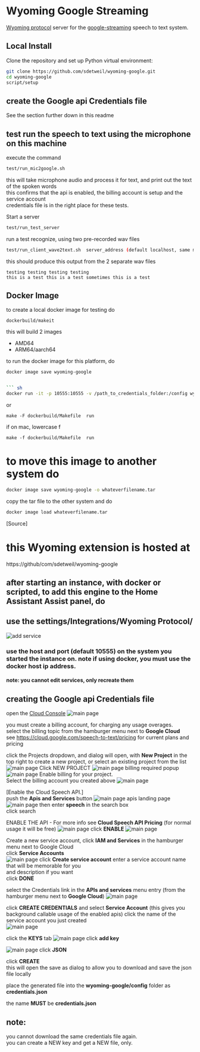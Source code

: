 # Wyoming Google Streaming

[Wyoming protocol](https://github.com/rhasspy/wyoming) server for the [google-streaming](https://github.com/sdetweil/google-asr) speech to text system.

<!-- # Home Assistant Add-on

![Show add-on](https://my.home-assistant.io/badges/supervisor_addon.svg)](https://my.home-assistant.io/redirect/supervisor_addon/?addon=core_google)

not yet (Jan 19, 2024)
[Source](https://github.com/home-assistant/addons/tree/master/google)
-->

## Local Install

Clone the repository and set up Python virtual environment:

```sh
git clone https://github.com/sdetweil/wyoming-google.git
cd wyoming-google
script/setup
```
## create the Google api Credentials file
See the section further down in this readme


## test run the speech to text using the microphone on this machine
execute the command<br>
```sh
test/run_mic2google.sh
```

this will take microphone audio and process it for text, and print out the text of the spoken words<br>
this confirms that the api is enabled, the billing account is setup and the service account <br>
credentials file is in the right place for these tests. 


Start a server 
```sh
test/run_test_server 
```

run a test recognize, using two pre-recorded wav files
```sh
test/run_client_wave2text.sh  server_address (default localhost, same machine as server)
```

this should produce this output from the 2 separate wav files
```text
testing testing testing testing
this is a test this is a test sometimes this is a test

```



## Docker Image
to create a local docker image for testing do
```
dockerbuild/makeit
```
this will build 2 images<br>
* AMD64 <br>
* ARM64/aarch64 <br>

to run the docker image for this platform, do 
```sh
docker image save wyoming-google


``` sh 
docker run -it -p 10555:10555 -v /path_to_credentials_folder:/config wyoming-google
```

or 
```
make -F dockerbuild/Makefile  run
```
if on mac, lowercase f 
```
make -f dockerbuild/Makefile  run
```


# to move this image to another system  do 
```sh
docker image save wyoming-google -o whateverfilename.tar 
```
copy the tar file to the other system and do 
```sh
docker image load whateverfilename.tar
```

[Source]
# this Wyoming extension is hosted at 
https://github/com/sdetweil/wyoming-google


## after starting an instance, with docker or scripted, to add this engine to the Home Assistant Assist panel, do
   ## use the settings/Integrations/Wyoming Protocol/
   ![add service](./images/ha_wyoming.png)

   ### use the host and port (default 10555) on the system you started the instance on. note if using docker, you must use the docker host ip address. 

   ####     note: you cannot edit services, only recreate them

## creating the Google api Credentials file
open the [Cloud Console](https://console.cloud.google.com/welcome)
![main page](./images/mainpage.png)

you must create a billing account, for charging any usage overages. <br>
select the billing topic from the hamburger menu  next to **Google Cloud**<br>
see https://cloud.google.com/speech-to-text/pricing for current plans and pricing<br>

click the Projects dropdown, and dialog will open, with **New Project**  in the top right to create a new project, or select an existing project from the list 
![main page](./images/add-select-project.png)
Click NEW PROJECT
![main page](./images/new-project.png)
billing required popup
![main page](./images/billing-required.png)
Enable billing for your project.<br>
Select the billing account you created above
![main page](./images/project-selected.png)


[Enable the Cloud Speech API.]<br>
push the **Apis and Services** button 
![main page](./images/push-apis.png)
apis landing page
![main page](./images/apis-landing.png)
then enter **speech** in the search box<br>
click search

ENABLE THE API - For more info see **Cloud Speech API Pricing** (for normal usage it will be free)
![main page](./images/enable-speech-api.png)
click **ENABLE**
![main page](./images/after-api-enable.png)

Create a new service account, 
click **IAM and Services** in the hamburger menu next to Google Cloud<br>
click **Service Accounts**<br>
![main page](./images/create-service-account.png)
click **Create service account**
enter a service account name that will be memorable for you <br>
and description if you want<br>
click **DONE**

select the Credentials link in the **APIs and services** menu entry (from the hamburger menu  next to **Google Cloud**)
![main page](./images/listing-credentials-page.png)


click **CREATE CREDENTIALS** and select **Service Account** (this gives you background callable usage of the enabled apis) 
click the name of the service account you just created<br>
![main page](./images/view-service-account.png)



click the **KEYS** tab
![main page](./images/view-service-account.png)
click **add key**

![main page](./images/select-json-keyfile.png)
click **JSON**

click **CREATE** <br>
this will open the save as dialog to allow you to download and save the json file locally<br>

place the generated file into the **wyoming-google/config** folder as **credentials.json**

the name **MUST** be **credentials.json** 

## note: <br>
you cannot download the same credentials file again.<br>
you can create a NEW key and get a NEW file, only. 
